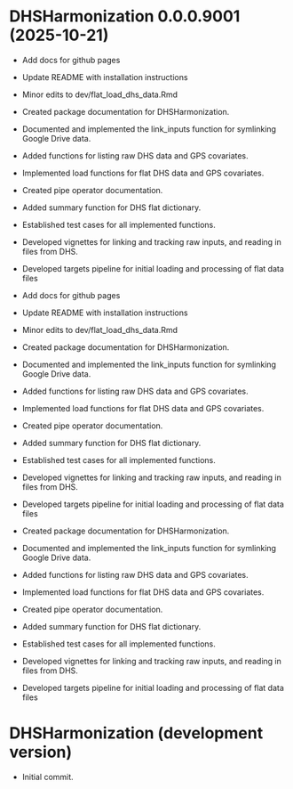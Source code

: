 <!-- NEWS.md is maintained by https://cynkra.github.io/fledge, do not edit -->

# DHSHarmonization 0.0.0.9001 (2025-10-21)

- Add docs for github pages
- Update README with installation instructions
- Minor edits to dev/flat_load_dhs_data.Rmd
- Created package documentation for DHSHarmonization.
- Documented and implemented the link_inputs function for symlinking Google Drive data.
- Added functions for listing raw DHS data and GPS covariates.
- Implemented load functions for flat DHS data and GPS covariates.
- Created pipe operator documentation.
- Added summary function for DHS flat dictionary.
- Established test cases for all implemented functions.
- Developed vignettes for linking and tracking raw inputs, and reading in files from DHS.
- Developed targets pipeline for initial loading and processing of flat data files


- Add docs for github pages
- Update README with installation instructions
- Minor edits to dev/flat_load_dhs_data.Rmd
- Created package documentation for DHSHarmonization.
- Documented and implemented the link_inputs function for symlinking Google Drive data.
- Added functions for listing raw DHS data and GPS covariates.
- Implemented load functions for flat DHS data and GPS covariates.
- Created pipe operator documentation.
- Added summary function for DHS flat dictionary.
- Established test cases for all implemented functions.
- Developed vignettes for linking and tracking raw inputs, and reading in files from DHS.
- Developed targets pipeline for initial loading and processing of flat data files


- Created package documentation for DHSHarmonization.
- Documented and implemented the link_inputs function for symlinking Google Drive data.
- Added functions for listing raw DHS data and GPS covariates.
- Implemented load functions for flat DHS data and GPS covariates.
- Created pipe operator documentation.
- Added summary function for DHS flat dictionary.
- Established test cases for all implemented functions.
- Developed vignettes for linking and tracking raw inputs, and reading in files from DHS.
- Developed targets pipeline for initial loading and processing of flat data files


# DHSHarmonization (development version)

* Initial commit.

